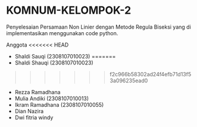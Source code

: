 # KOMNUM-KELOMPOK-2
Penyelesaian Persamaan Non Linier dengan Metode Regula Biseksi yang di implementasikan menggunakan code python.

Anggota 
<<<<<<< HEAD
- Shaldi Sauqi     (2308107010023)
=======
- Shaldi Shauqi (2308107010023)
>>>>>>> f2c966b58302ad24f4efb71d13f53a096235ead0
- Rezza Ramadhana
- Mulia Andiki     (2308107010013)
- Ikram Ramadhana  (2308107010055)
- Dian Nazira
- Dwi fitria windy
